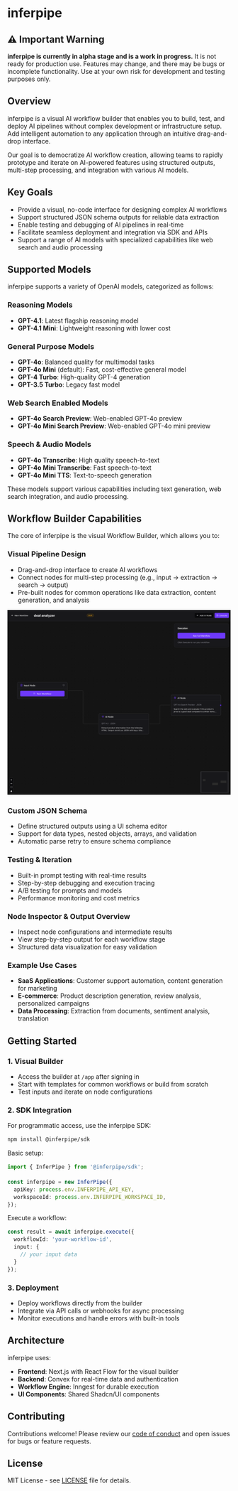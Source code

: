 # inferpipe

## ⚠️ Important Warning

**inferpipe is currently in alpha stage and is a work in progress.** It is not ready for production use. Features may change, and there may be bugs or incomplete functionality. Use at your own risk for development and testing purposes only.

## Overview

inferpipe is a visual AI workflow builder that enables you to build, test, and deploy AI pipelines without complex development or infrastructure setup. Add intelligent automation to any application through an intuitive drag-and-drop interface.

Our goal is to democratize AI workflow creation, allowing teams to rapidly prototype and iterate on AI-powered features using structured outputs, multi-step processing, and integration with various AI models.

## Key Goals

- Provide a visual, no-code interface for designing complex AI workflows
- Support structured JSON schema outputs for reliable data extraction
- Enable testing and debugging of AI pipelines in real-time
- Facilitate seamless deployment and integration via SDK and APIs
- Support a range of AI models with specialized capabilities like web search and audio processing

## Supported Models

inferpipe supports a variety of OpenAI models, categorized as follows:

### Reasoning Models
- **GPT-4.1**: Latest flagship reasoning model
- **GPT-4.1 Mini**: Lightweight reasoning with lower cost

### General Purpose Models
- **GPT-4o**: Balanced quality for multimodal tasks
- **GPT-4o Mini** (default): Fast, cost-effective general model
- **GPT-4 Turbo**: High-quality GPT-4 generation
- **GPT-3.5 Turbo**: Legacy fast model

### Web Search Enabled Models
- **GPT-4o Search Preview**: Web-enabled GPT-4o preview
- **GPT-4o Mini Search Preview**: Web-enabled GPT-4o mini preview

### Speech & Audio Models
- **GPT-4o Transcribe**: High quality speech-to-text
- **GPT-4o Mini Transcribe**: Fast speech-to-text
- **GPT-4o Mini TTS**: Text-to-speech generation

These models support various capabilities including text generation, web search integration, and audio processing.

## Workflow Builder Capabilities

The core of inferpipe is the visual Workflow Builder, which allows you to:

### Visual Pipeline Design
- Drag-and-drop interface to create AI workflows
- Connect nodes for multi-step processing (e.g., input → extraction → search → output)
- Pre-built nodes for common operations like data extraction, content generation, and analysis

![Workflow Builder](apps/web/public/workflow-builder-2.png)

### Custom JSON Schema
- Define structured outputs using a UI schema editor
- Support for data types, nested objects, arrays, and validation
- Automatic parse retry to ensure schema compliance

### Testing & Iteration
- Built-in prompt testing with real-time results
- Step-by-step debugging and execution tracing
- A/B testing for prompts and models
- Performance monitoring and cost metrics

### Node Inspector & Output Overview
- Inspect node configurations and intermediate results
- View step-by-step output for each workflow stage
- Structured data visualization for easy validation

### Example Use Cases
- **SaaS Applications**: Customer support automation, content generation for marketing
- **E-commerce**: Product description generation, review analysis, personalized campaigns
- **Data Processing**: Extraction from documents, sentiment analysis, translation

## Getting Started

### 1. Visual Builder
- Access the builder at `/app` after signing in
- Start with templates for common workflows or build from scratch
- Test inputs and iterate on node configurations

### 2. SDK Integration
For programmatic access, use the inferpipe SDK:

```bash
npm install @inferpipe/sdk
```

Basic setup:

```typescript
import { InferPipe } from '@inferpipe/sdk';

const inferpipe = new InferPipe({
  apiKey: process.env.INFERPIPE_API_KEY,
  workspaceId: process.env.INFERPIPE_WORKSPACE_ID,
});
```

Execute a workflow:

```typescript
const result = await inferpipe.execute({
  workflowId: 'your-workflow-id',
  input: {
    // your input data
  }
});
```

### 3. Deployment
- Deploy workflows directly from the builder
- Integrate via API calls or webhooks for async processing
- Monitor executions and handle errors with built-in tools

## Architecture

inferpipe uses:
- **Frontend**: Next.js with React Flow for the visual builder
- **Backend**: Convex for real-time data and authentication
- **Workflow Engine**: Inngest for durable execution
- **UI Components**: Shared Shadcn/UI components

## Contributing

Contributions welcome! Please review our [code of conduct](CODE_OF_CONDUCT.md) and open issues for bugs or feature requests.

## License

MIT License - see [LICENSE](LICENSE) file for details.
